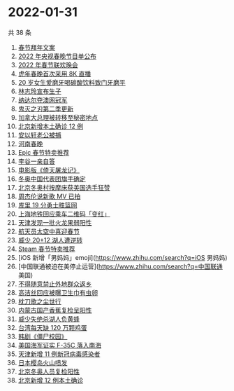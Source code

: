 # 2022-01-31

共 38 条

<!-- BEGIN ZHIHUSEARCH -->
<!-- 最后更新时间 Mon Jan 31 2022 21:12:09 GMT+0800 (China Standard Time) -->
1. [春节拜年文案](https://www.zhihu.com/search?q=拜年文案)
1. [2022 年央视春晚节目单公布](https://www.zhihu.com/search?q=春晚节目单)
1. [2022 年春节联欢晚会](https://www.zhihu.com/search?q=2022年央视春晚)
1. [虎年春晚首次采用 8K 直播](https://www.zhihu.com/search?q=春晚8k直播)
1. [20 岁女生爱磨牙喝碳酸饮料致门牙磨平](https://www.zhihu.com/search?q=碳酸饮料)
1. [林志玲宣布生子](https://www.zhihu.com/search?q=林志玲)
1. [纳达尔夺澳网冠军](https://www.zhihu.com/search?q=纳达尔)
1. [鬼灭之刃第二季更新](https://www.zhihu.com/search?q=鬼灭之刃)
1. [加拿大总理被转移至秘密地点](https://www.zhihu.com/search?q=加拿大总理)
1. [北京新增本土确诊 12 例](https://www.zhihu.com/search?q=北京疫情)
1. [安以轩老公被捕](https://www.zhihu.com/search?q=安以轩老公)
1. [河南春晚](https://www.zhihu.com/search?q=河南春晚)
1. [Epic 春节特卖推荐](https://www.zhihu.com/search?q=Epic)
1. [李谷一亲自答](https://www.zhihu.com/search?q=李谷一)
1. [电影版《倚天屠龙记》](https://www.zhihu.com/search?q=倚天屠龙记)
1. [冬奥中国代表团旗手确定](https://www.zhihu.com/search?q=冬奥会旗手)
1. [北京冬奥村按摩床获美国选手狂赞](https://www.zhihu.com/search?q=北京冬奥村)
1. [周杰伦说新歌 MV 已拍](https://www.zhihu.com/search?q=周杰伦新歌)
1. [库里 19 分勇士胜篮网](https://www.zhihu.com/search?q=勇士)
1. [上海地铁回应乘车二维码「变红」](https://www.zhihu.com/search?q=上海地铁二维码)
1. [天津发现一批火龙果弱阳性](https://www.zhihu.com/search?q=火龙果弱阳性)
1. [航天员太空中喜迎春节](https://www.zhihu.com/search?q=航天员太空过年)
1. [威少 20+12 湖人遭逆转](https://www.zhihu.com/search?q=湖人)
1. [Steam 春节特卖推荐](https://www.zhihu.com/search?q=Steam)
1. [iOS 新增「男妈妈」emoji](https://www.zhihu.com/search?q=iOS 男妈妈)
1. [中国联通被迫在美停止运营](https://www.zhihu.com/search?q=中国联通 美国)
1. [不得随意禁止外地群众返乡](https://www.zhihu.com/search?q=不得随意禁止外地群众返乡)
1. [高洁丝回应被曝卫生巾有虫卵](https://www.zhihu.com/search?q=高洁丝回应)
1. [枕刀歌之尘世行](https://www.zhihu.com/search?q=枕刀歌)
1. [内蒙古国产香蕉复检呈阳性](https://www.zhihu.com/search?q=内蒙古国产香蕉复检呈阳性)
1. [威少失绝杀湖人负黄蜂](https://www.zhihu.com/search?q=湖人)
1. [台湾每天缺 120 万颗鸡蛋](https://www.zhihu.com/search?q=台湾每天缺120万颗鸡蛋)
1. [韩剧《僵尸校园》](https://www.zhihu.com/search?q=僵尸校园)
1. [美国海军证实 F-35C 落入南海](https://www.zhihu.com/search?q=美国海军证实)
1. [天津新增 11 例新冠病毒感染者](https://www.zhihu.com/search?q=天津疫情)
1. [日本樱岛火山喷发](https://www.zhihu.com/search?q=日本樱岛火山喷发)
1. [北京冬奥人员复检阳性](https://www.zhihu.com/search?q=北京冬奥人员复检阳性)
1. [北京新增 12 例本土确诊 ](https://www.zhihu.com/search?q=北京新增)
<!-- END ZHIHUSEARCH -->
